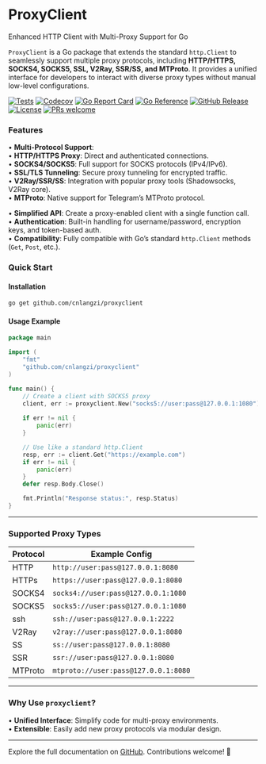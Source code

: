 # ProxyClient
Enhanced HTTP Client with Multi-Proxy Support for Go

`ProxyClient` is a Go package that extends the standard `http.Client` to seamlessly support multiple proxy protocols, including **HTTP/HTTPS, SOCKS4, SOCKS5, SSL, V2Ray, SSR/SS, and MTProto**. It provides a unified interface for developers to interact with diverse proxy types without manual low-level configurations.

[![Tests](https://github.com/cnlangzi/proxyclient/actions/workflows/tests.yml/badge.svg)](https://github.com/cnlangzi/proxyclient/actions/workflows/tests.yml)
[![Codecov](https://codecov.io/gh/cnlangzi/proxyclient/branch/main/graph/badge.svg)](https://codecov.io/gh/cnlangzi/proxyclient)
[![Go Report Card](https://goreportcard.com/badge/github.com/cnlangzi/proxyclient)](https://goreportcard.com/report/github.com/cnlangzi/proxyclient)
[![Go Reference](https://pkg.go.dev/badge/github.com/cnlangzi/proxyclient.svg)](https://pkg.go.dev/github.com/cnlangzi/proxyclient)
[![GitHub Release](https://img.shields.io/github/v/release/cnlangzi/proxyclient)](https://github.com/cnlangzi/proxyclient/releases)
[![License](https://img.shields.io/badge/license-MIT-blue.svg)](LICENSE)
[![PRs welcome](https://img.shields.io/badge/PRs-welcome-blue.svg)](https://github.com/cnlangzi/proxyclient/compare)


### **Features**  
• **Multi-Protocol Support**:  
  • **HTTP/HTTPS Proxy**: Direct and authenticated connections.  
  • **SOCKS4/SOCKS5**: Full support for SOCKS protocols (IPv4/IPv6).  
  • **SSL/TLS Tunneling**: Secure proxy tunneling for encrypted traffic.  
  • **V2Ray/SSR/SS**: Integration with popular proxy tools (Shadowsocks, V2Ray core).  
  • **MTProto**: Native support for Telegram’s MTProto protocol.  

• **Simplified API**: Create a proxy-enabled client with a single function call.  
• **Authentication**: Built-in handling for username/password, encryption keys, and token-based auth.  
• **Compatibility**: Fully compatible with Go’s standard `http.Client` methods (`Get`, `Post`, etc.).  



### **Quick Start**  
#### **Installation**  
```bash
go get github.com/cnlangzi/proxyclient
```

#### **Usage Example**  
```go
package main

import (
    "fmt"
    "github.com/cnlangzi/proxyclient"
)

func main() {
    // Create a client with SOCKS5 proxy
    client, err := proxyclient.New("socks5://user:pass@127.0.0.1:1080")
    
    if err != nil {
        panic(err)
    }

    // Use like a standard http.Client
    resp, err := client.Get("https://example.com")
    if err != nil {
        panic(err)
    }
    defer resp.Body.Close()

    fmt.Println("Response status:", resp.Status)
}
```

---

### **Supported Proxy Types**  
| Protocol  | Example Config                          |  
|-----------|-----------------------------------------|  
| HTTP      | `http://user:pass@127.0.0.1:8080`       |  
| HTTPs     | `https://user:pass@127.0.0.1:8080`      |  
| SOCKS4    | `socks4://user:pass@127.0.0.1:1080`     |  
| SOCKS5    | `socks5://user:pass@127.0.0.1:1080`     | 
| ssh       | `ssh://user:pass@127.0.0.1:2222`      |   
| V2Ray     | `v2ray://user:pass@127.0.0.1:8080`      |  
| SS        | `ss://user:pass@127.0.0.1:8080`         |  
| SSR       | `ssr://user:pass@127.0.0.1:8080`        |  
| MTProto   | `mtproto://user:pass@127.0.0.1:8080`    |  

---


### **Why Use `proxyclient`?**  
• **Unified Interface**: Simplify code for multi-proxy environments.  
• **Extensible**: Easily add new proxy protocols via modular design.  

--- 

Explore the full documentation on [GitHub](https://github.com/cnlangzi/proxyclient). Contributions welcome! 🚀